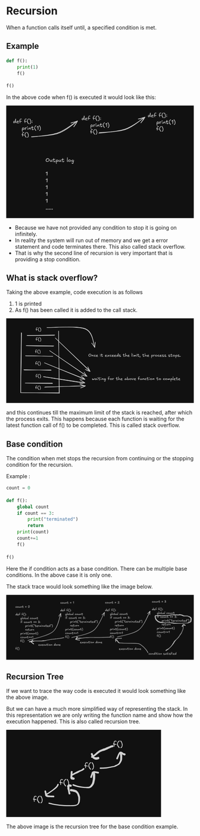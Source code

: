# Recursion

When a function calls itself until,
a specified condition is met.

## Example
```python
def f():
    print(1)
    f()

f()
```
In the above code when f() is executed it would look like this:

![image](images/Recursion_1.png)

- Because we have not provided any condition to stop it is going on infinitely. 
- In reality the system will run out of memory and we get a error statement and code terminates there. This also called stack overflow.
- That is why the second line of recursion is very important that is providing a stop condition.

## What is stack overflow?

Taking the above example, code execution is as follows

1. 1 is printed
2. As f() has been called it is added to the call stack.

![image](images/Recursion_2.png)

and this continues till the maximum limit of the stack is reached, after which the process exits. This happens because each function is waiting for the latest function call of f() to be completed. 
This is called stack overflow.

## Base condition

The condition when met stops the recursion from continuing or the stopping condition for the recursion.

Example :

```python
count = 0

def f():
    global count
    if count == 3:
        print("terminated")
        return
    print(count)
    count+=1
    f()

f()
```

Here the if condition acts as a base condition. There can be multiple base conditions. In the above case it is only one.

The stack trace would look something like the image below.

![image](images/Recursion_3.png)

## Recursion Tree

If we want to trace the way code is executed it would look something like the above image.

But we can have a much more simplified way of representing the stack. In this representation we are only writing the function name and show how the execution happened. This is also called recursion tree.

![image](images/Recursion_4.png)

The above image is the recursion tree for the base condition example.
